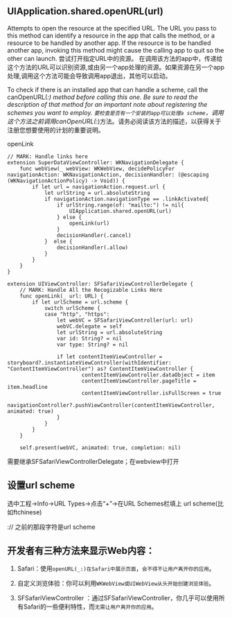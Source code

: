 ## UIApplication.shared.openURL(url)
Attempts to open the resource at the specified URL.
The URL you pass to this method can identify a resource in the app that calls the method, or a resource to be handled by another app. If the resource is to be handled another app, invoking this method might cause the calling app to quit so the other can launch.
尝试打开指定URL中的资源。
在调用该方法的app中，传递给这个方法的URL可以识别资源,或由另一个app处理的资源。如果资源在另一个app处理,调用这个方法可能会导致调用app退出，其他可以启动。

To check if there is an installed app that can handle a scheme, call the canOpenURL(_:) method before calling this one. Be sure to read the description of that method for an important note about registering the schemes you want to employ.
`要检查是否有一个安装的app可以处理a scheme`，调用这个方法之前调用canOpenURL(_:)方法。请务必阅读该方法的描述，以获得关于注册您想要使用的计划的重要说明。

openLink

```
// MARK: Handle links here
extension SuperDataViewController: WKNavigationDelegate {
    func webView(_ webView: WKWebView, decidePolicyFor navigationAction: WKNavigationAction, decisionHandler: (@escaping (WKNavigationActionPolicy) -> Void)) {
        if let url = navigationAction.request.url {
            let urlString = url.absoluteString
            if navigationAction.navigationType == .linkActivated{
                if urlString.range(of: "mailto:") != nil{
                    UIApplication.shared.openURL(url)
                } else {
                    openLink(url)
                }
                decisionHandler(.cancel)
            }  else {
                decisionHandler(.allow)
            }
        }
    }
}
```

```
extension UIViewController: SFSafariViewControllerDelegate {
    // MARK: Handle All the Recogizable Links Here
    func openLink(_ url: URL) {
        if let urlScheme = url.scheme {
            switch urlScheme {
            case "http", "https":
                let webVC = SFSafariViewController(url: url)
                webVC.delegate = self
                let urlString = url.absoluteString
                var id: String? = nil
                var type: String? = nil

                if let contentItemViewController = storyboard?.instantiateViewController(withIdentifier: "ContentItemViewController") as? ContentItemViewController {
                        contentItemViewController.dataObject = item
                        contentItemViewController.pageTitle = item.headline
                        contentItemViewController.isFullScreen = true
                        navigationController?.pushViewController(contentItemViewController, animated: true)
                }
            }
        }
    }

    self.present(webVC, animated: true, completion: nil)
```

需要继承SFSafariViewControllerDelegate；在webview中打开

## 设置url scheme
选中工程->Info->URL Types->点击“+”->在URL Schemes栏填上 url scheme(比如ftchinese)

:// 之前的那段字符是url scheme

## 开发者有三种方法来显示Web内容：

1. Safari：使用`openURL(_:)在Safari中展示页面`，`会不得不让用户离开你的应用`。

2. 自定义浏览体验：你可以利用`WKWebView或UIWebView从头开始创建浏览体验`。

3. SFSafariViewController ：通过SFSafariViewController，你几乎可以使用所有Safari的一些便利特性，而`无需让用户离开你的应用`。




